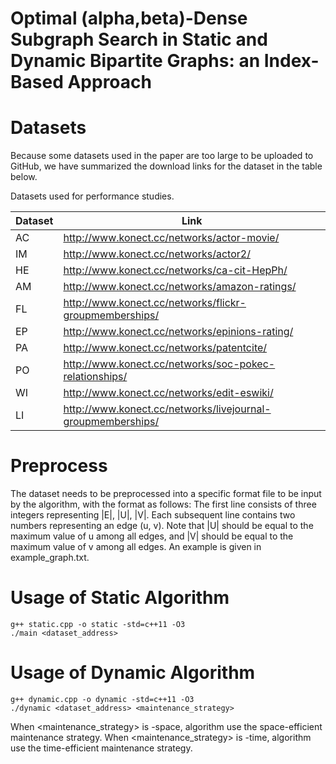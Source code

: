 # Optimal (alpha,beta)-Dense Subgraph Search in Static and Dynamic Bipartite Graphs: an Index-Based Approach

# Datasets

Because some datasets used in the paper are too large to be uploaded to GitHub, we have summarized the download links for the dataset in the table below.

Datasets used for performance studies.

| Dataset | Link |
| --- | --- |
| AC | http://www.konect.cc/networks/actor-movie/ |
| IM | http://www.konect.cc/networks/actor2/ |
| HE | http://www.konect.cc/networks/ca-cit-HepPh/ |
| AM | http://www.konect.cc/networks/amazon-ratings/ |
| FL | http://www.konect.cc/networks/flickr-groupmemberships/ |
| EP | http://www.konect.cc/networks/epinions-rating/ |
| PA | http://www.konect.cc/networks/patentcite/ |
| PO | http://www.konect.cc/networks/soc-pokec-relationships/ |
| WI | http://www.konect.cc/networks/edit-eswiki/ |
| LI | http://www.konect.cc/networks/livejournal-groupmemberships/ |

# Preprocess

The dataset needs to be preprocessed into a specific format file to be input by the algorithm, with the format as follows: The first line consists of three integers representing |E|, |U|, |V|. Each subsequent line contains two numbers representing an edge (u, v). Note that |U| should be equal to the maximum value of u among all edges, and |V| should be equal to the maximum value of v among all edges. An example is given in example_graph.txt.

# Usage of Static Algorithm

```
g++ static.cpp -o static -std=c++11 -O3
./main <dataset_address>
```

# Usage of Dynamic Algorithm

```
g++ dynamic.cpp -o dynamic -std=c++11 -O3
./dynamic <dataset_address> <maintenance_strategy>
```

When <maintenance_strategy> is -space, algorithm use the space-efficient maintenance strategy. When <maintenance_strategy> is -time, algorithm use the time-efficient maintenance strategy. 